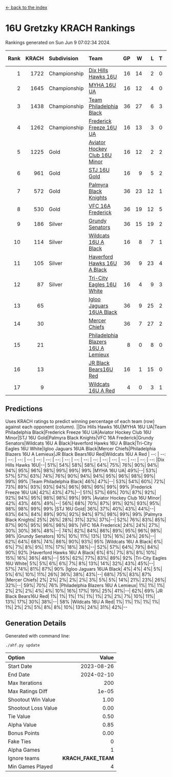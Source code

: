 [<- back to the index](readme.md)
# 16U Gretzky KRACH Rankings
Rankings generated on Sun Jun  9 07:02:34 2024.

Rank|KRACH|Subdivision|Team|GP|W|L|T|OTW|OTL|SoS|Exp Wins|Win Diff
---:|---:|:---|:---|---:|---:|---:|---:|---:|---:|---:|---:|---:
1|1722|Championship|[Dix Hills Hawks 16U](https://gamesheetstats.com/seasons/3659/teams/140688/schedule)|16|14|2|0|1|0|340|14.8|-0.0
2|1645|Championship|[MYHA 16U UA](https://gamesheetstats.com/seasons/3659/teams/140695/schedule)|16|12|4|0|2|1|654|12.8|-0.0
3|1438|Championship|[Team Philadelphia Black](https://gamesheetstats.com/seasons/3659/teams/140698/schedule)|36|27|6|3|3|1|493|29.3|-0.0
4|1262|Championship|[Frederick Freeze 16U UA](https://gamesheetstats.com/seasons/3659/teams/140689/schedule)|16|13|3|0|0|0|362|13.9|0.0
5|1225|Gold|[Aviator Hockey Club 16U Minor](https://gamesheetstats.com/seasons/3659/teams/140687/schedule)|16|12|2|2|3|1|420|13.9|0.0
6|961|Gold|[STJ 16U Gold](https://gamesheetstats.com/seasons/3659/teams/140697/schedule)|16|9|5|2|1|0|720|10.8|-0.0
7|572|Gold|[Palmyra Black Knights](https://gamesheetstats.com/seasons/3659/teams/140696/schedule)|36|23|12|1|3|0|537|24.4|0.0
8|530|Gold|[VFC 16A Frederick](https://gamesheetstats.com/seasons/3659/teams/140700/schedule)|36|19|12|5|0|4|634|22.3|-0.0
9|186|Silver|[Grundy Senators](https://gamesheetstats.com/seasons/3659/teams/140690/schedule)|36|15|19|2|0|0|573|16.9|0.0
10|114|Silver|[Wildcats 16U A Black](https://gamesheetstats.com/seasons/3659/teams/140725/schedule)|16|8|7|1|1|0|340|9.4|0.0
11|105|Silver|[Haverford Hawks 16U A Black](https://gamesheetstats.com/seasons/3659/teams/140691/schedule)|36|9|23|4|0|2|671|11.9|0.0
12|87|Silver|[Tri-City Eagles 16U White](https://gamesheetstats.com/seasons/3659/teams/140699/schedule)|16|4|9|3|0|1|363|6.4|0.0
13|65||[Igloo Jaguars 16UA Black](https://gamesheetstats.com/seasons/3659/teams/140692/schedule)|36|9|25|2|0|4|657|10.9|0.0
14|30||[Mercer Chiefs](https://gamesheetstats.com/seasons/3659/teams/140694/schedule)|36|7|27|2|1|1|535|8.9|0.0
15|21||[Philadelphia Blazers 16U A Lemieux](https://gamesheetstats.com/seasons/3659/teams/140717/schedule)|8|0|8|0|0|0|693|0.9|0.0
16|13||[JR Black Bears16U Red](https://gamesheetstats.com/seasons/3659/teams/140693/schedule)|16|1|15|0|0|0|339|1.9|0.0
17|9||[Wildcats 16U A Red](https://gamesheetstats.com/seasons/3659/teams/140726/schedule)|4|0|3|1|0|0|27|1.4|0.0

## Predictions
Uses KRACH ratings to predict winning percentage of each team (row) against each opponent (column).
||Dix Hills Hawks 16U|MYHA 16U UA|Team Philadelphia Black|Frederick Freeze 16U UA|Aviator Hockey Club 16U Minor|STJ 16U Gold|Palmyra Black Knights|VFC 16A Frederick|Grundy Senators|Wildcats 16U A Black|Haverford Hawks 16U A Black|Tri-City Eagles 16U White|Igloo Jaguars 16UA Black|Mercer Chiefs|Philadelphia Blazers 16U A Lemieux|JR Black Bears16U Red|Wildcats 16U A Red
| --: | --: | --: | --: | --: | --: | --: | --: | --: | --: | --: | --: | --: | --: | --: | --: | --: | --: 
|Dix Hills Hawks 16U|--| 51%| 54%| 58%| 58%| 64%| 75%| 76%| 90%| 94%| 94%| 95%| 96%| 98%| 99%| 99%| 99%
|MYHA 16U UA| 49%|--| 53%| 57%| 57%| 63%| 74%| 76%| 90%| 94%| 94%| 95%| 96%| 98%| 99%| 99%| 99%
|Team Philadelphia Black| 46%| 47%|--| 53%| 54%| 60%| 72%| 73%| 89%| 93%| 93%| 94%| 96%| 98%| 99%| 99%| 99%
|Frederick Freeze 16U UA| 42%| 43%| 47%|--| 51%| 57%| 69%| 70%| 87%| 92%| 92%| 94%| 95%| 98%| 98%| 99%| 99%
|Aviator Hockey Club 16U Minor| 42%| 43%| 46%| 49%|--| 56%| 68%| 70%| 87%| 91%| 92%| 93%| 95%| 98%| 98%| 99%| 99%
|STJ 16U Gold| 36%| 37%| 40%| 43%| 44%|--| 63%| 64%| 84%| 89%| 90%| 92%| 94%| 97%| 98%| 99%| 99%
|Palmyra Black Knights| 25%| 26%| 28%| 31%| 32%| 37%|--| 52%| 76%| 83%| 85%| 87%| 90%| 95%| 96%| 98%| 98%
|VFC 16A Frederick| 24%| 24%| 27%| 30%| 30%| 36%| 48%|--| 74%| 82%| 84%| 86%| 89%| 95%| 96%| 98%| 98%
|Grundy Senators| 10%| 10%| 11%| 13%| 13%| 16%| 24%| 26%|--| 62%| 64%| 68%| 74%| 86%| 90%| 93%| 95%
|Wildcats 16U A Black|  6%|  6%|  7%|  8%|  9%| 11%| 17%| 18%| 38%|--| 52%| 57%| 64%| 79%| 84%| 90%| 92%
|Haverford Hawks 16U A Black|  6%|  6%|  7%|  8%|  8%| 10%| 15%| 16%| 36%| 48%|--| 55%| 62%| 77%| 83%| 89%| 92%
|Tri-City Eagles 16U White|  5%|  5%|  6%|  6%|  7%|  8%| 13%| 14%| 32%| 43%| 45%|--| 57%| 74%| 81%| 87%| 90%
|Igloo Jaguars 16UA Black|  4%|  4%|  4%|  5%|  5%|  6%| 10%| 11%| 26%| 36%| 38%| 43%|--| 68%| 75%| 83%| 87%
|Mercer Chiefs|  2%|  2%|  2%|  2%|  2%|  3%|  5%|  5%| 14%| 21%| 23%| 26%| 32%|--| 59%| 70%| 76%
|Philadelphia Blazers 16U A Lemieux|  1%|  1%|  1%|  2%|  2%|  2%|  4%|  4%| 10%| 16%| 17%| 19%| 25%| 41%|--| 62%| 69%
|JR Black Bears16U Red|  1%|  1%|  1%|  1%|  1%|  1%|  2%|  2%|  7%| 10%| 11%| 13%| 17%| 30%| 38%|--| 58%
|Wildcats 16U A Red|  1%|  1%|  1%|  1%|  1%|  1%|  2%|  2%|  5%|  8%|  8%| 10%| 13%| 24%| 31%| 42%|--

## Generation Details

Generated with command line:
```
./ahf.py update
```

| Option | Value |
| :----- | ----: |
| Start Date | 2023-08-26 |
| End Date | 2024-02-10 |
| Max Iterations | 200 |
| Max Ratings Diff | 1e-05 |
| Shootout Win Value | 1.00 |
| Shootout Loss Value | 0.00 |
| Tie Value | 0.50 |
| Alpha Value | 0.85 |
| Bonus Points | 0.00 |
| Fake Ties | 0 |
| Alpha Games | 1 |
| Ignore teams | __KRACH_FAKE_TEAM__ |
| Min Games Played | 4 |

